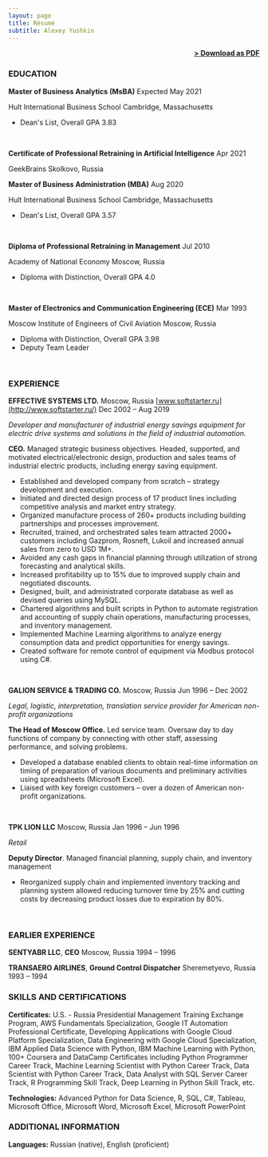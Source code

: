 ```yaml
---
layout: page
title: Résumé
subtitle: Alexey Yushkin
---
```


<span style="float: right; "><a href="{{ '/assets/resume.pdf' | prepend: site.baseurl }}"><strong>> Download as PDF</strong></a> </span>
<br>
 
### EDUCATION

**Master of Business Analytics (MsBA)**   Expected May 2021

Hult International Business School   Cambridge, Massachusetts

- Dean&#39;s List, Overall GPA 3.83
<br>
  
**Certificate of Professional Retraining in Artificial Intelligence**   Apr 2021

GeekBrains   Skolkovo, Russia
<br>
 
**Master of Business Administration (MBA)**   Aug 2020

Hult International Business School   Cambridge, Massachusetts

- Dean&#39;s List, Overall GPA 3.57
<br>
 
**Diploma of Professional Retraining in Management**   Jul 2010

Academy of National Economy   Moscow, Russia

- Diploma with Distinction, Overall GPA 4.0
<br>
 
**Master of Electronics and Communication Engineering (ECE)**   Mar 1993

Moscow Institute of Engineers of Civil Aviation   Moscow, Russia

- Diploma with Distinction, Overall GPA 3.98
- Deputy Team Leader
<br>
 
### EXPERIENCE

**EFFECTIVE SYSTEMS LTD.** Moscow, Russia [www.softstarter.ru](http://www.softstarter.ru/)   Dec 2002 – Aug 2019

_Developer and manufacturer of industrial energy savings equipment for electric drive systems and solutions in the field of industrial automation._

**CEO.** Managed strategic business objectives. Headed, supported, and motivated electrical/electronic design, production and sales teams of industrial electric products, including energy saving equipment.

- Established and developed company from scratch – strategy development and execution.
- Initiated and directed design process of 17 product lines including competitive analysis and market entry strategy.
- Organized manufacture process of 260+ products including building partnerships and processes improvement.
- Recruited, trained, and orchestrated sales team attracted 2000+ customers including Gazprom, Rosneft, Lukoil and increased annual sales from zero to USD 1M+.
- Avoided any cash gaps in financial planning through utilization of strong forecasting and analytical skills.
- Increased profitability up to 15% due to improved supply chain and negotiated discounts.
- Designed, built, and administrated corporate database as well as devised queries using MySQL.
- Chartered algorithms and built scripts in Python to automate registration and accounting of supply chain operations, manufacturing processes, and inventory management.
- Implemented Machine Learning algorithms to analyze energy consumption data and predict opportunities for energy savings.
- Created software for remote control of equipment via Modbus protocol using C#.
<br>
 
**GALION SERVICE &amp; TRADING CO.** Moscow, Russia   Jun 1996 – Dec 2002

_Legal, logistic, interpretation, translation service provider for American non-profit organizations_

**The Head of Moscow Office.** Led service team. Oversaw day to day functions of company by connecting with other staff, assessing performance, and solving problems.

- Developed a database enabled clients to obtain real-time information on timing of preparation of various documents and preliminary activities using spreadsheets (Microsoft Excel).
- Liaised with key foreign customers – over a dozen of American non-profit organizations.
<br>
 
**TPK LION LLC** Moscow, Russia   Jan 1996 – Jun 1996

_Retail_

**Deputy Director**. Managed financial planning, supply chain, and inventory management

- Reorganized supply chain and implemented inventory tracking and planning system allowed reducing turnover time by 25% and cutting costs by decreasing product losses due to expiration by 80%.
<br>
 
### EARLIER EXPERIENCE

**SENTYABR LLC**, **CEO** Moscow, Russia   1994 – 1996

**TRANSAERO AIRLINES**, **Ground Control Dispatcher** Sheremetyevo, Russia   1993 – 1994
<br>
 
### SKILLS AND CERTIFICATIONS

**Certificates:** U.S. - Russia Presidential Management Training Exchange Program, AWS Fundamentals Specialization, Google IT Automation Professional Certificate, Developing Applications with Google Cloud Platform Specialization, Data Engineering with Google Cloud Specialization, IBM Applied Data Science with Python, IBM Machine Learning with Python, 100+ Coursera and DataCamp Certificates including Python Programmer Career Track, Machine Learning Scientist with Python Career Track, Data Scientist with Python Career Track, Data Analyst with SQL Server Career Track, R Programming Skill Track, Deep Learning in Python Skill Track, etc.
<br>
 
**Technologies:** Advanced Python for Data Science, R, SQL, C#, Tableau, Microsoft Office, Microsoft Word, Microsoft Excel, Microsoft PowerPoint
<br>
 
### ADDITIONAL INFORMATION

**Languages:** Russian (native), English (proficient)
